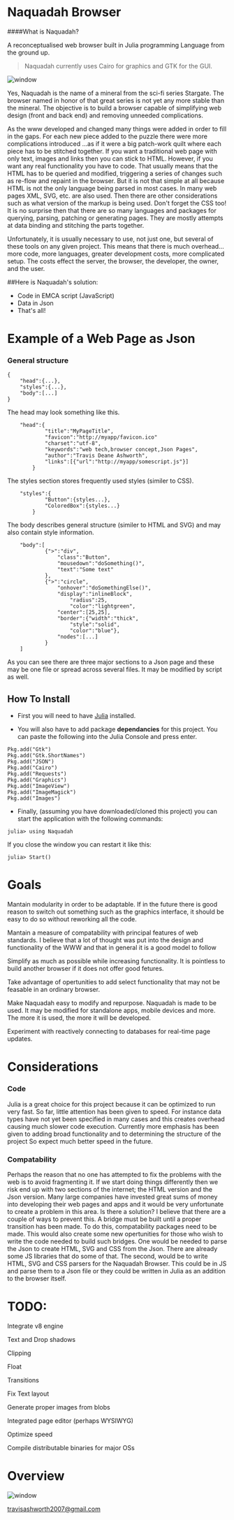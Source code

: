 # Naquadah Browser 

####What is Naquadah?

A reconceptualised web browser built in Julia programming Language from the ground up. 

>Naquadah currently uses Cairo for graphics and GTK for the GUI.

![window](doc/figures/Browser-2.png)

Yes, Naquadah is the name of a mineral from the sci-fi series Stargate. The browser named in honor of that great series is not yet any more stable than the mineral. The objective is to build a browser capable of simplifying web design (front and back end) and removing unneeded complications.

As the www developed and changed many things were added in order to fill in the gaps. For each new piece added to the puzzle there were more complications introduced ...as if it were a big patch-work quilt where each piece has to be stitched together. If you want a traditional web page with only text, images and links then you can stick to HTML. However, if you want any real functionality you have to code. That usually means that the HTML has to be queried and modified, triggering a series of changes such as re-flow and repaint in the browser. But it is not that simple at all because HTML is not the only language being parsed in most cases. In many web pages XML, SVG, etc. are also used. Then there are other considerations such as what version of the markup is being used. Don't forget the CSS too! It is no surprise then that there are so many languages and packages for querying, parsing, patching or generating pages. They are mostly attempts at data binding and stitching the parts together.
 
Unfortunately, it is usually necessary to use, not just one, but several of these tools on any given project. This means that there is much overhead... more code, more languages, greater development costs, more complicated setup. The costs effect the server, the browser, the developer, the owner, and the user.

##Here is Naquadah's solution:
* Code in EMCA script (JavaScript)
* Data in Json
* That's all!


# Example of a Web Page as Json

### General structure
```
{
	"head":{...},
	"styles":{...},
	"body":[...]
}	
```

The head may look something like this.
```
	"head":{
			"title":"MyPageTitle",
			"favicon":"http://myapp/favicon.ico"
		   	"charset":"utf-8",
		   	"keywords":"web tech,browser concept,Json Pages",
		   	"author":"Travis Deane Ashworth",
		  	"links":[{"url":"http://myapp/somescript.js"}]
		}
```

The styles section stores frequently used styles (similer to CSS).
```
	"styles":{
			"Button":{styles...},
			"ColoredBox":{styles...}
		}
```

The body describes general structure (similer to HTML and SVG) and may also contain style information.
```
	"body":[
			{">":"div", 
				"class":"Button", 
				"mousedown":"doSomething()",
				"text":"Some text"
			},
			{">":"circle",
				"onhover":"doSomethingElse()",
				"display":"inlineBlock", 
    				"radius":25,		
    				"color":"lightgreen",
				"center":[25,25],
				"border":{"width":"thick", 
					"style":"solid", 
					"color":"blue"},
				"nodes":[...]
			}
	]
```
As you can see there are three major sections to a Json page and these may be one file or spread across several files. It may be modified by script as well.

## How To Install 
* First you will need to have  [Julia](http://julialang.org/downloads/) installed.

* You will also have to add package **dependancies** for this project. You can paste the following into the Julia Console and press enter.
```
Pkg.add("Gtk")
Pkg.add("Gtk.ShortNames")
Pkg.add("JSON")
Pkg.add("Cairo")
Pkg.add("Requests")
Pkg.add("Graphics")
Pkg.add("ImageView")
Pkg.add("ImageMagick")
Pkg.add("Images")
```

* Finally, (assuming you have downloaded/cloned this project) you can start the application with the following commands:
```
julia> using Naquadah
```
If you close the window you can restart it like this:
```
julia> Start()
```

# Goals
Mantain modularity in order to be adaptable. If in the future there is good reason to switch out something such as the graphics interface, it should be easy to do so without reworking all the code.

Mantain a measure of compatability with principal features of web standards. I believe that a lot of thought was put into the design and functionality of the WWW and that in general it is a good model to follow

Simplify as much as possible while increasing functionality. It is pointless to build another browser if it does not offer good fetures.

Take advantage of opertunities to add select functionality that may not be feasable in an ordinary browser.

Make Naquadah easy to modify and repurpose. Naquadah is made to be used. It may be modified for standalone apps, mobile devices and more. The more it is used, the more it will be developed.

Experiment with reactively connecting to databases for real-time page updates.


# Considerations
### Code
Julia is a great choice for this project because it can be optimized to run very fast. So far, little attention has been given to speed. For instance data types have not yet been specified in many cases and this creates overhead causing much slower code execution. Currently more emphasis has been given to adding broad functionality and to determining the structure of the project So expect much better speed in the future.

### Compatability
Perhaps the reason that no one has attempted to fix the problems with the web is to avoid fragmenting it. If we start doing things differently then we risk end up with two sections of the internet; the HTML version and the Json version. Many large companies have invested great sums of money into developing their web pages and apps and it would be very unfortunate to create a problem in this area. 
Is there a solution? I believe that there are a couple of ways to prevent this. A bridge must be built until a proper transition has been made. To do this, compatability packages need to be made. This would also create some new opertunities for those who wish to write the code needed to build such bridges.
One would be needed to parse the Json to create HTML, SVG and CSS from the Json. There are already some JS libraries that do some of that.
The second, would be to write HTML, SVG and CSS parsers for the Naquadah Browser. This could be in JS and parse them to a Json file or they could be written in Julia as an addition to the browser itself.

# TODO:
Integrate v8 engine

Text and Drop shadows

Clipping

Float

Transitions

Fix Text layout

Generate proper images from blobs

Integrated page editor (perhaps WYSIWYG)

Optimize speed

Compile distributable binaries for major OSs

# Overview

![window](doc/figures/MindMup.png)

travisashworth2007@gmail.com


